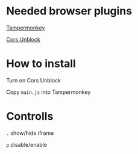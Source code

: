 # Needed browser plugins
[Tampermonkey](https://chrome.google.com/webstore/detail/tampermonkey/dhdgffkkebhmkfjojejmpbldmpobfkfo)

[Cors Unblock](https://chrome.google.com/webstore/detail/cors-unblock/lfhmikememgdcahcdlaciloancbhjino)

# How to install
Turn on Cors Unblock

Copy `main.js` into Tampermonkey

# Controlls
`.` show/hide iframe

`p` disable/enable
